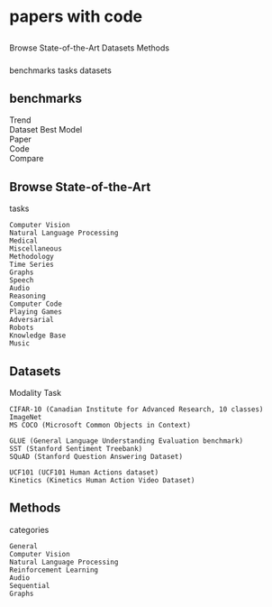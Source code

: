 # papers with code

##

Browse State-of-the-Art
Datasets
Methods

###

benchmarks 
tasks 
datasets 

## benchmarks 

Trend	
Dataset	
Best Model	
Paper	
Code	
Compare

## Browse State-of-the-Art

tasks

    Computer Vision
    Natural Language Processing
    Medical
    Miscellaneous
    Methodology
    Time Series
    Graphs
    Speech
    Audio
    Reasoning
    Computer Code
    Playing Games
    Adversarial
    Robots
    Knowledge Base
    Music

## Datasets

Modality
Task

    CIFAR-10 (Canadian Institute for Advanced Research, 10 classes)
    ImageNet
    MS COCO (Microsoft Common Objects in Context)

    GLUE (General Language Understanding Evaluation benchmark)
    SST (Stanford Sentiment Treebank)
    SQuAD (Stanford Question Answering Dataset)

    UCF101 (UCF101 Human Actions dataset)
    Kinetics (Kinetics Human Action Video Dataset)

## Methods

categories

    General
    Computer Vision
    Natural Language Processing
    Reinforcement Learning
    Audio
    Sequential
    Graphs